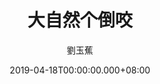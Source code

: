 ---
issue: 322
title: 大自然个倒咬
author: 劉玉蕉
language: 大埔
date: 2019-04-18T00:00:00.000+08:00
topic: 環保
difficulty: 2
wikidata: Q98096209
wikidata_link: https://www.wikidata.org/wiki/Q98096209
author_wikidata_link: https://www.wikidata.org/wiki/Q98096359
author_wikidata: Q98096359
---